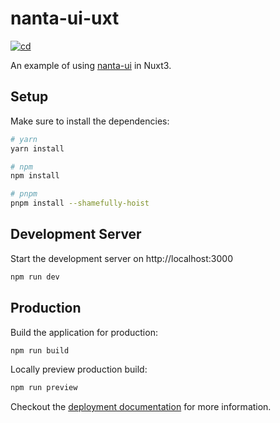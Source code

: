 # nanta-ui-uxt  
[![cd](https://github.com/nantajs/nanta-ui-nuxt/actions/workflows/cd.yml/badge.svg)](https://github.com/aborn/mindpress/actions/workflows/cd.yml)

An example of using [nanta-ui](https://github.com/nantajs/nanta-ui) in Nuxt3.

## Setup

Make sure to install the dependencies:

```bash
# yarn
yarn install

# npm
npm install

# pnpm
pnpm install --shamefully-hoist
```

## Development Server

Start the development server on http://localhost:3000

```bash
npm run dev
```

## Production

Build the application for production:

```bash
npm run build
```

Locally preview production build:

```bash
npm run preview
```

Checkout the [deployment documentation](https://v3.nuxtjs.org/guide/deploy/presets) for more information.
